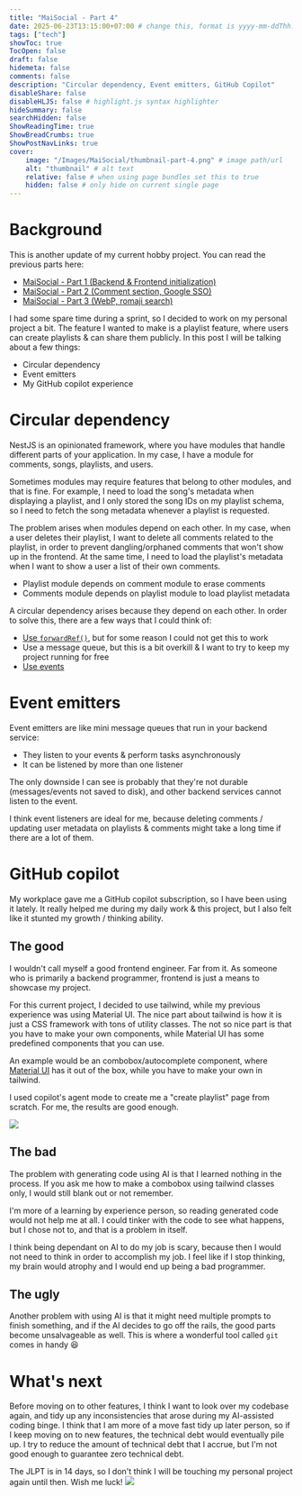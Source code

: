 ```yaml
---
title: "MaiSocial - Part 4"
date: 2025-06-23T13:15:00+07:00 # change this, format is yyyy-mm-ddThh:mm:ssZhh:hh
tags: ["tech"]
showToc: true
TocOpen: false
draft: false
hidemeta: false
comments: false
description: "Circular dependency, Event emitters, GitHub Copilot"
disableShare: false
disableHLJS: false # highlight.js syntax highlighter
hideSummary: false
searchHidden: false
ShowReadingTime: true
ShowBreadCrumbs: true
ShowPostNavLinks: true
cover:
    image: "/Images/MaiSocial/thumbnail-part-4.png" # image path/url
    alt: "thumbnail" # alt text
    relative: false # when using page bundles set this to true
    hidden: false # only hide on current single page
---
```


# Background
This is another update of my current hobby project. You can read the previous parts here:

- [MaiSocial - Part 1 (Backend & Frontend initialization)](/posts/maisocial-part-1)
- [MaiSocial - Part 2 (Comment section, Google SSO)](/posts/maisocial-part-2)
- [MaiSocial - Part 3 (WebP, romaji search)](/posts/maisocial-part-3)

I had some spare time during a sprint, so I decided to work on my personal project a bit. The feature I wanted to make is a playlist feature, where users can create playlists & can share them publicly. In this post I will be talking about a few things:

- Circular dependency
- Event emitters
- My GitHub copilot experience

# Circular dependency
NestJS is an opinionated framework, where you have modules that handle different parts of your application. In my case, I have a module for comments, songs, playlists, and users.

Sometimes modules may require features that belong to other modules, and that is fine. For example, I need to load the song's metadata when displaying a playlist, and I only stored the song IDs on my playlist schema, so I need to fetch the song metadata whenever a playlist is requested.

The problem arises when modules depend on each other. In my case, when a user deletes their playlist, I want to delete all comments related to the playlist, in order to prevent dangling/orphaned comments that won't show up in the frontend. At the same time, I need to load the playlist's metadata when I want to show a user a list of their own comments.

- Playlist module depends on comment module to erase comments
- Comments module depends on playlist module to load playlist metadata

A circular dependency arises because they depend on each other. In order to solve this, there are a few ways that I could think of:

- [Use `forwardRef()`](https://docs.nestjs.com/fundamentals/circular-dependency), but for some reason I could not get this to work
- Use a message queue, but this is a bit overkill & I want to try to keep my project running for free
- [Use events](https://docs.nestjs.com/techniques/events)

# Event emitters
Event emitters are like mini message queues that run in your backend service:

- They listen to your events & perform tasks asynchronously
- It can be listened by more than one listener

The only downside I can see is probably that they're not durable (messages/events not saved to disk), and other backend services cannot listen to the event.

I think event listeners are ideal for me, because deleting comments / updating user metadata on playlists & comments might take a long time if there are a lot of them.

# GitHub copilot
My workplace gave me a GitHub copilot subscription, so I have been using it lately. It really helped me during my daily work & this project, but I also felt like it stunted my growth / thinking ability.

## The good
I wouldn't call myself a good frontend engineer. Far from it. As someone who is primarily a backend programmer, frontend is just a means to showcase my project.

For this current project, I decided to use tailwind, while my previous experience was using Material UI. The nice part about tailwind is how it is just a CSS framework with tons of utility classes. The not so nice part is that you have to make your own components, while Material UI has some predefined components that you can use.

An example would be an combobox/autocomplete component, where [Material UI](https://mui.com/material-ui/react-autocomplete/) has it out of the box, while you have to make your own in tailwind.

I used copilot's agent mode to create me a "create playlist" page from scratch. For me, the results are good enough.

![](/Images/MaiSocial/create-playlist.png#center)

## The bad
The problem with generating code using AI is that I learned nothing in the process. If you ask me how to make a combobox using tailwind classes only, I would still blank out or not remember.

I'm more of a learning by experience person, so reading generated code would not help me at all. I could tinker with the code to see what happens, but I chose not to, and that is a problem in itself.

I think being dependant on AI to do my job is scary, because then I would not need to think in order to accomplish my job. I feel like if I stop thinking, my brain would atrophy and I would end up being a bad programmer.

## The ugly
Another problem with using AI is that it might need multiple prompts to finish something, and if the AI decides to go off the rails, the good parts become unsalvageable as well. This is where a wonderful tool called `git` comes in handy :laughing:

# What's next
Before moving on to other features, I think I want to look over my codebase again, and tidy up any inconsistencies that arose during my AI-assisted coding binge. I think that I am more of a move fast tidy up later person, so if I keep moving on to new features, the technical debt would eventually pile up. I try to reduce the amount of technical debt that I accrue, but I'm not good enough to guarantee zero technical debt.

The JLPT is in 14 days, so I don't think I will be touching my personal project again until then. Wish me luck!
![](https://media1.tenor.com/m/IQHDe-cXPBkAAAAd/not-prepared-for-exam-patrick-bateman-meme.gif#center)